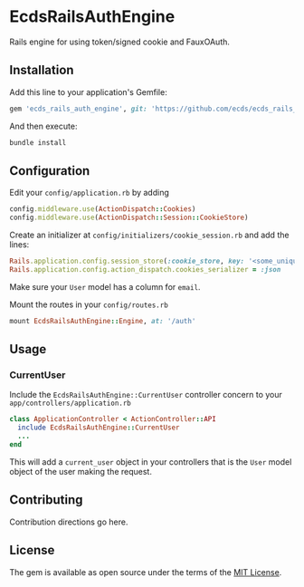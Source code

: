# EcdsRailsAuthEngine

Rails engine for using token/signed cookie and FauxOAuth.


## Installation

Add this line to your application's Gemfile:

```ruby
gem 'ecds_rails_auth_engine', git: 'https://github.com/ecds/ecds_rails_auth_engine.git', branch: 'feature/fauxoauth'
```

And then execute:

```bash
bundle install
```

## Configuration

Edit your `config/application.rb` by adding

```ruby
config.middleware.use(ActionDispatch::Cookies)
config.middleware.use(ActionDispatch::Session::CookieStore)
```

Create an initializer at `config/initializers/cookie_session.rb` and add the lines:

```ruby
Rails.application.config.session_store(:cookie_store, key: '<some_unique_name')
Rails.application.config.action_dispatch.cookies_serializer = :json
```

Make sure your `User` model has a column for `email`.

Mount the routes in your `config/routes.rb`

```ruby
mount EcdsRailsAuthEngine::Engine, at: '/auth'
```

## Usage

### CurrentUser

Include the `EcdsRailsAuthEngine::CurrentUser` controller concern to your `app/controllers/application.rb`

```ruby
class ApplicationController < ActionController::API
  include EcdsRailsAuthEngine::CurrentUser
  ...
end
```

This will add a `current_user` object in your controllers that is the `User` model object of the user making the request.


## Contributing

Contribution directions go here.

## License

The gem is available as open source under the terms of the [MIT License](http://opensource.org/licenses/MIT).
